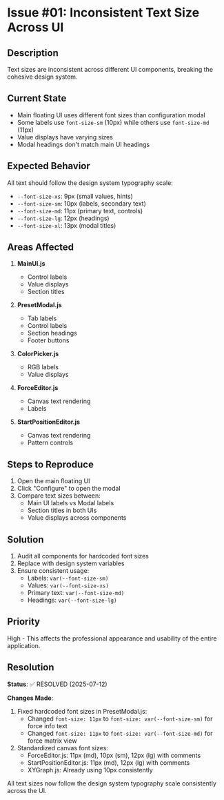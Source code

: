 # Issue #01: Inconsistent Text Size Across UI

## Description
Text sizes are inconsistent across different UI components, breaking the cohesive design system.

## Current State
- Main floating UI uses different font sizes than configuration modal
- Some labels use `font-size-sm` (10px) while others use `font-size-md` (11px)
- Value displays have varying sizes
- Modal headings don't match main UI headings

## Expected Behavior
All text should follow the design system typography scale:
- `--font-size-xs`: 9px (small values, hints)
- `--font-size-sm`: 10px (labels, secondary text)
- `--font-size-md`: 11px (primary text, controls)
- `--font-size-lg`: 12px (headings)
- `--font-size-xl`: 13px (modal titles)

## Areas Affected
1. **MainUI.js**
   - Control labels
   - Value displays
   - Section titles

2. **PresetModal.js**
   - Tab labels
   - Control labels
   - Section headings
   - Footer buttons

3. **ColorPicker.js**
   - RGB labels
   - Value displays

4. **ForceEditor.js**
   - Canvas text rendering
   - Labels

5. **StartPositionEditor.js**
   - Canvas text rendering
   - Pattern controls

## Steps to Reproduce
1. Open the main floating UI
2. Click "Configure" to open the modal
3. Compare text sizes between:
   - Main UI labels vs Modal labels
   - Section titles in both UIs
   - Value displays across components

## Solution
1. Audit all components for hardcoded font sizes
2. Replace with design system variables
3. Ensure consistent usage:
   - Labels: `var(--font-size-sm)`
   - Values: `var(--font-size-xs)`
   - Primary text: `var(--font-size-md)`
   - Headings: `var(--font-size-lg)`

## Priority
High - This affects the professional appearance and usability of the entire application.

## Resolution
**Status**: ✅ RESOLVED (2025-07-12)

**Changes Made**:
1. Fixed hardcoded font sizes in PresetModal.js:
   - Changed `font-size: 11px` to `font-size: var(--font-size-sm)` for force info text
   - Changed `font-size: 11px` to `font-size: var(--font-size-md)` for force matrix view
2. Standardized canvas font sizes:
   - ForceEditor.js: 11px (md), 10px (sm), 12px (lg) with comments
   - StartPositionEditor.js: 11px (md), 12px (lg) with comments
   - XYGraph.js: Already using 10px consistently

All text sizes now follow the design system typography scale consistently across the UI.